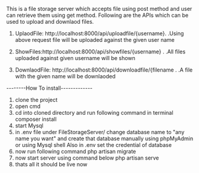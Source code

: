 This is a file storage server which accepts file using post method and user can retrieve them using get method.
Following are the APIs which can be used to upload and downlaod files.

1. UplaodFile: http://localhost:8000/api/uploadfile/{username}.
.Using above request file will be uploaded against the given user name

2. ShowFiles:http://localhost:8000/api/showfiles/{username} .
.All files uploaded against given username will be shown

1. DownlaodFile: http://localhost:8000/api/downloadfile/{filename .
.A file with the given name will be downlaoded


--------How To install-------------
1. clone the project
2. open cmd
3. cd into cloned directory and run following command in terminal
composer install
4. start Mysql
5. in .env file under FileStorageServer/ change database name to "any name you want" and create that database manually using phpMyAdmin or using Mysql shell
Also in .env set the credential of database
6. now run following command
php artisan migrate
7. now start server using command below
php artisan serve
8. thats all it should be live now
